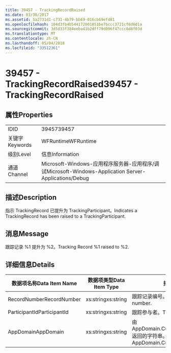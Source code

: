 ```yaml
---
title: 39457 - TrackingRecordRaised
ms.date: 03/30/2017
ms.assetid: 5a2731d1-c731-4b79-bb69-016cb69ef481
ms.openlocfilehash: 104d3fb4b544172001051be7bccc3721cf8d6d1a
ms.sourcegitcommit: 3d5d33f384eeba41b2dff79d096f47ccc8d8f03d
ms.translationtype: MT
ms.contentlocale: zh-CN
ms.lasthandoff: 05/04/2018
ms.locfileid: "33512361"
---
```

# <a name="39457---trackingrecordraised"></a><span data-ttu-id="d55c5-102">39457 - TrackingRecordRaised</span><span class="sxs-lookup"><span data-stu-id="d55c5-102">39457 - TrackingRecordRaised</span></span>
## <a name="properties"></a><span data-ttu-id="d55c5-103">属性</span><span class="sxs-lookup"><span data-stu-id="d55c5-103">Properties</span></span>  
  
|||  
|-|-|  
|<span data-ttu-id="d55c5-104">ID</span><span class="sxs-lookup"><span data-stu-id="d55c5-104">ID</span></span>|<span data-ttu-id="d55c5-105">39457</span><span class="sxs-lookup"><span data-stu-id="d55c5-105">39457</span></span>|  
|<span data-ttu-id="d55c5-106">关键字</span><span class="sxs-lookup"><span data-stu-id="d55c5-106">Keywords</span></span>|<span data-ttu-id="d55c5-107">WFRuntime</span><span class="sxs-lookup"><span data-stu-id="d55c5-107">WFRuntime</span></span>|  
|<span data-ttu-id="d55c5-108">级别</span><span class="sxs-lookup"><span data-stu-id="d55c5-108">Level</span></span>|<span data-ttu-id="d55c5-109">信息</span><span class="sxs-lookup"><span data-stu-id="d55c5-109">Information</span></span>|  
|<span data-ttu-id="d55c5-110">通道</span><span class="sxs-lookup"><span data-stu-id="d55c5-110">Channel</span></span>|<span data-ttu-id="d55c5-111">Microsoft-Windows-应用程序服务器-应用程序/调试</span><span class="sxs-lookup"><span data-stu-id="d55c5-111">Microsoft-Windows-Application Server-Applications/Debug</span></span>|  
  
## <a name="description"></a><span data-ttu-id="d55c5-112">描述</span><span class="sxs-lookup"><span data-stu-id="d55c5-112">Description</span></span>  
 <span data-ttu-id="d55c5-113">指示 TrackingRecord 已提升为 TrackingParticipant。</span><span class="sxs-lookup"><span data-stu-id="d55c5-113">Indicates a TrackingRecord has been raised to a TrackingParticipant.</span></span>  
  
## <a name="message"></a><span data-ttu-id="d55c5-114">消息</span><span class="sxs-lookup"><span data-stu-id="d55c5-114">Message</span></span>  
 <span data-ttu-id="d55c5-115">跟踪记录 %1 提升为 %2。</span><span class="sxs-lookup"><span data-stu-id="d55c5-115">Tracking Record %1 raised to %2.</span></span>  
  
## <a name="details"></a><span data-ttu-id="d55c5-116">详细信息</span><span class="sxs-lookup"><span data-stu-id="d55c5-116">Details</span></span>  
  
|<span data-ttu-id="d55c5-117">数据项名称</span><span class="sxs-lookup"><span data-stu-id="d55c5-117">Data Item Name</span></span>|<span data-ttu-id="d55c5-118">数据项类型</span><span class="sxs-lookup"><span data-stu-id="d55c5-118">Data Item Type</span></span>|<span data-ttu-id="d55c5-119">描述</span><span class="sxs-lookup"><span data-stu-id="d55c5-119">Description</span></span>|  
|--------------------|--------------------|-----------------|  
|<span data-ttu-id="d55c5-120">RecordNumber</span><span class="sxs-lookup"><span data-stu-id="d55c5-120">RecordNumber</span></span>|<span data-ttu-id="d55c5-121">xs:string</span><span class="sxs-lookup"><span data-stu-id="d55c5-121">xs:string</span></span>|<span data-ttu-id="d55c5-122">跟踪记录编号。</span><span class="sxs-lookup"><span data-stu-id="d55c5-122">The tracking record number.</span></span>|  
|<span data-ttu-id="d55c5-123">ParticipantId</span><span class="sxs-lookup"><span data-stu-id="d55c5-123">ParticipantId</span></span>|<span data-ttu-id="d55c5-124">xs:string</span><span class="sxs-lookup"><span data-stu-id="d55c5-124">xs:string</span></span>|<span data-ttu-id="d55c5-125">跟踪参与者。</span><span class="sxs-lookup"><span data-stu-id="d55c5-125">The tracking participant.</span></span>|  
|<span data-ttu-id="d55c5-126">AppDomain</span><span class="sxs-lookup"><span data-stu-id="d55c5-126">AppDomain</span></span>|<span data-ttu-id="d55c5-127">xs:string</span><span class="sxs-lookup"><span data-stu-id="d55c5-127">xs:string</span></span>|<span data-ttu-id="d55c5-128">由 AppDomain.CurrentDomain.FriendlyName 返回的字符串。</span><span class="sxs-lookup"><span data-stu-id="d55c5-128">The string returned by AppDomain.CurrentDomain.FriendlyName.</span></span>|
